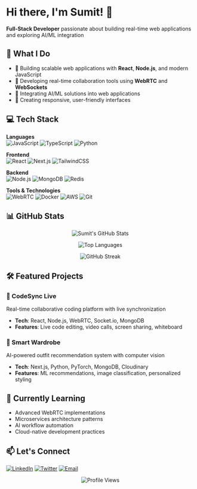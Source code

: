 # Hi there, I'm Sumit! 👋

**Full-Stack Developer** passionate about building real-time web applications and exploring AI/ML integration

## 🚀 What I Do

- 🔧 Building scalable web applications with **React**, **Node.js**, and modern JavaScript
- 🎥 Developing real-time collaboration tools using **WebRTC** and **WebSockets** 
- 🤖 Integrating AI/ML solutions into web applications
- 📱 Creating responsive, user-friendly interfaces

## 💻 Tech Stack

**Languages**  
![JavaScript](https://img.shields.io/badge/-JavaScript-F7DF1E?style=flat-square&logo=javascript&logoColor=black)
![TypeScript](https://img.shields.io/badge/-TypeScript-3178C6?style=flat-square&logo=typescript&logoColor=white)
![Python](https://img.shields.io/badge/-Python-3776AB?style=flat-square&logo=python&logoColor=white)

**Frontend**  
![React](https://img.shields.io/badge/-React-61DAFB?style=flat-square&logo=react&logoColor=black)
![Next.js](https://img.shields.io/badge/-Next.js-000000?style=flat-square&logo=next.js&logoColor=white)
![TailwindCSS](https://img.shields.io/badge/-TailwindCSS-38B2AC?style=flat-square&logo=tailwind-css&logoColor=white)

**Backend**  
![Node.js](https://img.shields.io/badge/-Node.js-339933?style=flat-square&logo=node.js&logoColor=white)
![MongoDB](https://img.shields.io/badge/-MongoDB-47A248?style=flat-square&logo=mongodb&logoColor=white)
![Redis](https://img.shields.io/badge/-Redis-DC382D?style=flat-square&logo=redis&logoColor=white)

**Tools & Technologies**  
![WebRTC](https://img.shields.io/badge/-WebRTC-333333?style=flat-square&logo=webrtc&logoColor=white)
![Docker](https://img.shields.io/badge/-Docker-2496ED?style=flat-square&logo=docker&logoColor=white)
![AWS](https://img.shields.io/badge/-AWS-232F3E?style=flat-square&logo=amazon-aws&logoColor=white)
![Git](https://img.shields.io/badge/-Git-F05032?style=flat-square&logo=git&logoColor=white)

## 📊 GitHub Stats

<div align="center">

![Sumit's GitHub Stats](https://github-readme-stats.vercel.app/api?username=sumit298&show_icons=true&theme=dark&hide_border=true&bg_color=0D1117)

![Top Languages](https://github-readme-stats.vercel.app/api/top-langs/?username=sumit298&layout=compact&theme=dark&hide_border=true&bg_color=0D1117)

![GitHub Streak](https://github-readme-streak-stats.herokuapp.com/?user=sumit298&theme=dark&hide_border=true&background=0D1117)

</div>

## 🛠️ Featured Projects

### 🎨 CodeSync Live
Real-time collaborative coding platform with live synchronization
- **Tech**: React, Node.js, WebRTC, Socket.io, MongoDB
- **Features**: Live code editing, video calls, screen sharing, whiteboard

### 👔 Smart Wardrobe
AI-powered outfit recommendation system with computer vision
- **Tech**: Next.js, Python, PyTorch, MongoDB, Cloudinary  
- **Features**: ML recommendations, image classification, personalized styling

## 🌱 Currently Learning

- Advanced WebRTC implementations
- Microservices architecture patterns
- AI workflow automation
- Cloud-native development practices

## 📫 Let's Connect

[![LinkedIn](https://img.shields.io/badge/-LinkedIn-0077B5?style=for-the-badge&logo=linkedin&logoColor=white)](https://www.linkedin.com/in/sumit-sinha-6936a1189/)
[![Twitter](https://img.shields.io/badge/-Twitter-1DA1F2?style=for-the-badge&logo=twitter&logoColor=white)](https://twitter.com/sumit29810)
[![Email](https://img.shields.io/badge/-Email-D14836?style=for-the-badge&logo=gmail&logoColor=white)](mailto:sumitsinha1007@gmail.com)

<div align="center">

![Profile Views](https://visitor-badge.laobi.icu/badge?page_id=sumit298.sumit298&style=flat-square&color=0088cc)

</div>
